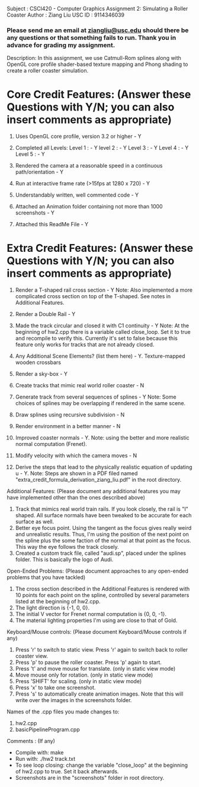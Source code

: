 Subject 	: CSCI420 - Computer Graphics 
Assignment 2: Simulating a Roller Coaster
Author		: Ziang Liu
USC ID 		: 9114346039

### Please send me an email at ziangliu@usc.edu should there be any questions or that something fails to run. Thank you in advance for grading my assignment.

Description: In this assignment, we use Catmull-Rom splines along with OpenGL core profile shader-based texture mapping and Phong shading to create a roller coaster simulation.

Core Credit Features: (Answer these Questions with Y/N; you can also insert comments as appropriate)
======================

1. Uses OpenGL core profile, version 3.2 or higher - Y

2. Completed all Levels:
  Level 1 : - Y
  level 2 : - Y
  Level 3 : - Y
  Level 4 : - Y
  Level 5 : - Y

3. Rendered the camera at a reasonable speed in a continuous path/orientation - Y

4. Run at interactive frame rate (>15fps at 1280 x 720) - Y

5. Understandably written, well commented code - Y

6. Attached an Animation folder containing not more than 1000 screenshots - Y

7. Attached this ReadMe File - Y

Extra Credit Features: (Answer these Questions with Y/N; you can also insert comments as appropriate)
======================

1. Render a T-shaped rail cross section - Y
    Note: Also implemented a more complicated cross section on top of the T-shaped. See notes in Additional Features.

2. Render a Double Rail - Y

3. Made the track circular and closed it with C1 continuity - Y
    Note: At the beginning of hw2.cpp there is a variable called close_loop. Set it to true and recompile to verify this. Currently it's
    set to false because this feature only works for tracks that are not already closed. 

4. Any Additional Scene Elements? (list them here) - Y. Texture-mapped wooden crossbars

5. Render a sky-box - Y

6. Create tracks that mimic real world roller coaster - N

7. Generate track from several sequences of splines - Y
    Note: Some choices of splines may be overlapping if rendered in the same scene.

8. Draw splines using recursive subdivision - N

9. Render environment in a better manner - N

10. Improved coaster normals - Y.
    Note: using the better and more realistic normal computation (Frenet).

11. Modify velocity with which the camera moves - N

12. Derive the steps that lead to the physically realistic equation of updating u - Y. 
    Note: Steps are shown in a PDF filed named "extra_credit_formula_derivation_ziang_liu.pdf" in the root directory.

Additional Features: (Please document any additional features you may have implemented other than the ones described above)
1. Track that mimics real world train rails. If you look closely, the rail is "I" shaped. All surface normals have been tweaked
to be accurate for each surface as well.
2. Better eye focus point. Using the tangent as the focus gives really weird and unrealistic results. Thus, I'm using the position
of the next point on the spline plus the some faction of the normal at that point as the focus. This way the eye follows the track closely.
3. Created a custom track file, called "audi.sp", placed under the splines folder. This is basically the logo of Audi.

Open-Ended Problems: (Please document approaches to any open-ended problems that you have tackled)
1.  The cross section described in the Additional Features is rendered with 10 points for each point on the spline, controlled by several
parameters listed at the beginning of hw2.cpp.
2.  The light direction is {-1, 0, 0}.
3.  The initial V vector for Frenet normal computation is {0, 0, -1}.
4.  The material lighting properties I'm using are close to that of Gold.

Keyboard/Mouse controls: (Please document Keyboard/Mouse controls if any)
1. Press 'r' to switch to static view. Press 'r' again to switch back to roller coaster view.
2. Press 'p' to pause the roller coaster. Press 'p' again to start.
3. Press 't' and move mouse for translate. (only in static view mode)
4. Move mouse only for rotation. (only in static view mode)
5. Press 'SHIFT' for scaling. (only in static view mode)
6. Press 'x' to take one screenshot.
7. Press 's' to automatically create animation images. Note that this will write over the images in the screenshots folder.


Names of the .cpp files you made changes to:
1. hw2.cpp
2. basicPipelineProgram.cpp

Comments : (If any)
- Compile with:     make
- Run with:     ./hw2 track.txt
- To see loop closing: change the variable "close_loop" at the beginning of hw2.cpp to true. Set it back afterwards.
- Screenshots are in the "screenshots" folder in root directory.

